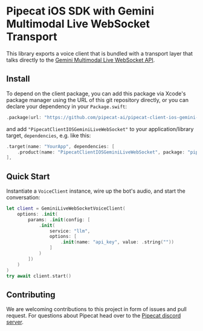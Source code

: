 # Pipecat iOS SDK with Gemini Multimodal Live WebSocket Transport

This library exports a voice client that is bundled with a transport layer that talks directly to the [Gemini Multimodal Live WebSocket API](https://ai.google.dev/gemini-api/docs/models/gemini-v2).

## Install

To depend on the client package, you can add this package via Xcode's package manager using the URL of this git repository directly, or you can declare your dependency in your `Package.swift`:

```swift
.package(url: "https://github.com/pipecat-ai/pipecat-client-ios-gemini-live-websocket.git", from: "0.3.1"),
```

and add `"PipecatClientIOSGeminiLiveWebSocket"` to your application/library target, `dependencies`, e.g. like this:

```swift
.target(name: "YourApp", dependencies: [
    .product(name: "PipecatClientIOSGeminiLiveWebSocket", package: "pipecat-client-ios-gemini-live-websocket")
],
```

## Quick Start

Instantiate a `VoiceClient` instance, wire up the bot's audio, and start the conversation:

```swift
let client = GeminiLiveWebSocketVoiceClient(
    options: .init(
        params: .init(config: [
            .init(
                service: "llm",
                options: [
                    .init(name: "api_key", value: .string(""))
                ]
            )
        ])
    )
)
try await client.start()
```

## Contributing

We are welcoming contributions to this project in form of issues and pull request. For questions about Pipecat head over to the [Pipecat discord server](https://discord.gg/pipecat).
